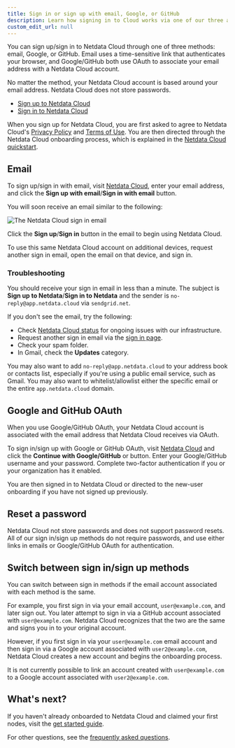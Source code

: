 ```yaml
---
title: Sign in or sign up with email, Google, or GitHub
description: Learn how signing in to Cloud works via one of our three authentication methods, plus some tips if you're having trouble signing in.
custom_edit_url: null
---
```


You can sign up/sign in to Netdata Cloud through one of three methods: email, Google, or GitHub. Email uses a
time-sensitive link that authenticates your browser, and Google/GitHub both use OAuth to associate your email address
with a Netdata Cloud account.

No matter the method, your Netdata Cloud account is based around your email address. Netdata Cloud does not store
passwords.

-   [Sign up to Netdata Cloud](https://app.netdata.cloud/sign-up?cloudRoute=/spaces)
-   [Sign in to Netdata Cloud](https://app.netdata.cloud/sign-in?cloudRoute=/spaces)

When you sign up for Netdata Cloud, you are first asked to agree to Netdata Cloud's [Privacy
Policy](https://www.netdata.cloud/privacy/) and [Terms of Use](https://www.netdata.cloud/terms/). You are then directed
through the Netdata Cloud onboarding process, which is explained in the [Netdata Cloud
quickstart](/docs/cloud/get-started).

## Email

To sign up/sign in with email, visit [Netdata Cloud](https://app.netdata.cloud/), enter your email address, and click
the **Sign up with email**/**Sign in with email** button.

You will soon receive an email similar to the following:

![The Netdata Cloud sign in
email](https://user-images.githubusercontent.com/1153921/100680269-691db980-332e-11eb-98df-44138e8c621d.png)

Click the **Sign up**/**Sign in** button in the email to begin using Netdata Cloud.

To use this same Netdata Cloud account on additional devices, request another sign in email, open the email on that
device, and sign in.

### Troubleshooting

You should receive your sign in email in less than a minute. The subject is **Sign up to Netdata**/**Sign in to
Netdata** and the sender is `no-reply@app.netdata.cloud` via `sendgrid.net`.

If you don't see the email, try the following:

-   Check [Netdata Cloud status](https://status.netdata.cloud) for ongoing issues with our infrastructure.
-   Request another sign in email via the [sign in page](https://app.netdata.cloud/sign-in?cloudRoute=/spaces).
-   Check your spam folder.
-   In Gmail, check the **Updates** category.

You may also want to add `no-reply@app.netdata.cloud` to your address book or contacts list, especially if you're using
a public email service, such as Gmail. You may also want to whitelist/allowlist either the specific email or the entire
`app.netdata.cloud` domain.

## Google and GitHub OAuth

When you use Google/GitHub OAuth, your Netdata Cloud account is associated with the email address that Netdata Cloud
receives via OAuth.

To sign in/sign up with Google or GitHub OAuth, visit [Netdata Cloud](https://app.netdata.cloud/) and click the
**Continue with Google/GitHub** or button. Enter your Google/GitHub username and your password. Complete two-factor
authentication if you or your organization has it enabled. 

You are then signed in to Netdata Cloud or directed to the new-user onboarding if you have not signed up previously.

## Reset a password

Netdata Cloud not store passwords and does not support password resets. All of our sign in/sign up methods do not
require passwords, and use either links in emails or Google/GitHub OAuth for authentication.

## Switch between sign in/sign up methods

You can switch between sign in methods if the email account associated with each method is the same.

For example, you first sign in via your email account, `user@example.com`, and later sign out. You later attempt to sign
in via a GitHub account associated with `user@example.com`. Netdata Cloud recognizes that the two are the same and signs
you in to your original account.

However, if you first sign in via your `user@example.com` email account and then sign in via a Google account associated
with `user2@example.com`, Netdata Cloud creates a new account and begins the onboarding process.

It is not currently possible to link an account created with `user@example.com` to a Google account associated with
`user2@example.com`.

## What's next? 

If you haven't already onboarded to Netdata Cloud and claimed your first nodes, visit the [get started
guide](/docs/cloud/get-started).

For other questions, see the [frequently asked questions](/docs/cloud/faq-glossary).
